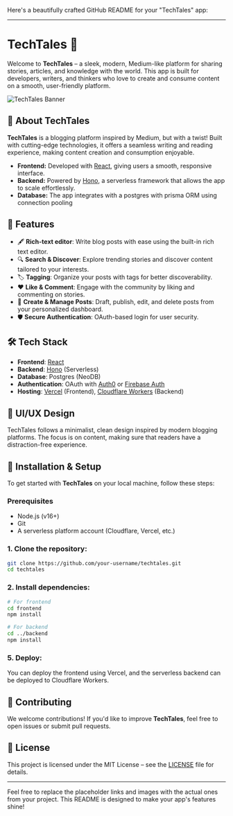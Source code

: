Here's a beautifully crafted GitHub README for your "TechTales" app:

---

# TechTales 📝

Welcome to **TechTales** – a sleek, modern, Medium-like platform for sharing stories, articles, and knowledge with the world. This app is built for developers, writers, and thinkers who love to create and consume content on a smooth, user-friendly platform.

![TechTales Banner](https://via.placeholder.com/1200x400.png?text=TechTales+-+Share+Your+Stories)

## 🚀 About TechTales

**TechTales** is a blogging platform inspired by Medium, but with a twist! Built with cutting-edge technologies, it offers a seamless writing and reading experience, making content creation and consumption enjoyable.

- **Frontend:** Developed with [React](https://reactjs.org), giving users a smooth, responsive interface.
- **Backend:** Powered by [Hono](https://hono.dev), a serverless framework that allows the app to scale effortlessly.
- **Database:** The app integrates with a postgres with prisma ORM using connection pooling
  
## 🌟 Features

- 🖋 **Rich-text editor**: Write blog posts with ease using the built-in rich text editor.
- 🔍 **Search & Discover**: Explore trending stories and discover content tailored to your interests.
- 🏷 **Tagging**: Organize your posts with tags for better discoverability.
- ❤️ **Like & Comment**: Engage with the community by liking and commenting on stories.
- 📝 **Create & Manage Posts**: Draft, publish, edit, and delete posts from your personalized dashboard.
- 🛡 **Secure Authentication**: OAuth-based login for user security.

## 🛠 Tech Stack

- **Frontend**: [React](https://reactjs.org)
- **Backend**: [Hono](https://hono.dev) (Serverless)
- **Database**: Postgres (NeoDB)
- **Authentication**: OAuth with [Auth0](https://auth0.com) or [Firebase Auth](https://firebase.google.com/products/auth)
- **Hosting**: [Vercel](https://vercel.com) (Frontend), [Cloudflare Workers](https://workers.cloudflare.com) (Backend)

## 🎨 UI/UX Design

TechTales follows a minimalist, clean design inspired by modern blogging platforms. The focus is on content, making sure that readers have a distraction-free experience.

## 🚧 Installation & Setup

To get started with **TechTales** on your local machine, follow these steps:

### Prerequisites

- Node.js (v16+)
- Git
- A serverless platform account (Cloudflare, Vercel, etc.)

### 1. Clone the repository:

```bash
git clone https://github.com/your-username/techtales.git
cd techtales
```

### 2. Install dependencies:

```bash
# For frontend
cd frontend
npm install

# For backend
cd ../backend
npm install
```




### 5. Deploy:

You can deploy the frontend using Vercel, and the serverless backend can be deployed to Cloudflare Workers.

## 🙌 Contributing

We welcome contributions! If you'd like to improve **TechTales**, feel free to open issues or submit pull requests.



## 📄 License

This project is licensed under the MIT License – see the [LICENSE](LICENSE) file for details.

---

Feel free to replace the placeholder links and images with the actual ones from your project. This README is designed to make your app's features shine!
